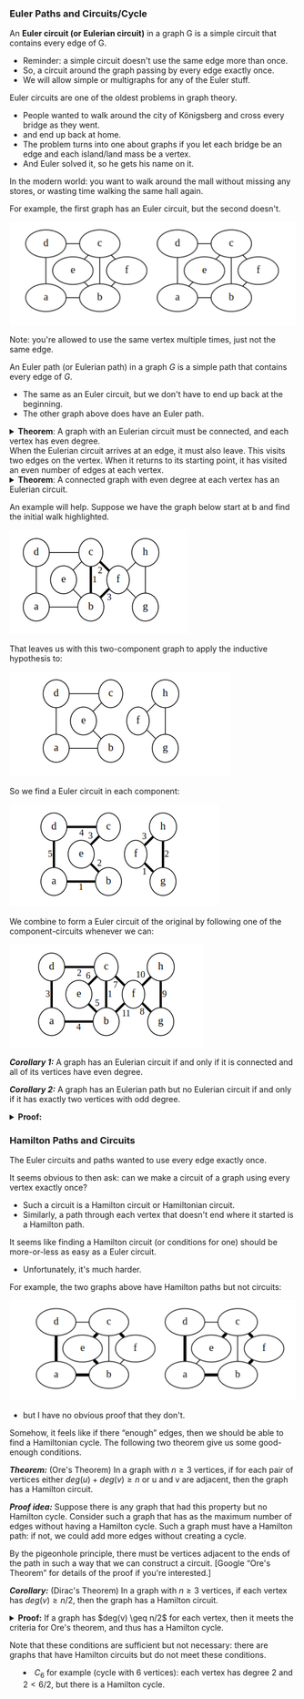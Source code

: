 ### Euler Paths and Circuits/Cycle

An **Euler circuit (or Eulerian circuit)** in a graph G is a simple circuit that contains every edge of G.
 - Reminder: a simple circuit doesn't use the same edge more than once.
 - So, a circuit around the graph passing by every edge exactly once.
 - We will allow simple or multigraphs for any of the Euler stuff.


Euler circuits are one of the oldest problems in graph theory.
 - People wanted to walk around the city of Königsberg and cross every bridge as they went.
 - and end up back at home.
 - The problem turns into one about graphs if you let each bridge be an edge and each island/land mass be a vertex.
 - And Euler solved it, so he gets his name on it.

In the modern world: you want to walk around the mall without missing any stores, or wasting time walking the same hall again.

For example, the first graph has an Euler circuit, but the second doesn't.
 
 ![Example](images/ex1.png)

Note: you're allowed to use the same vertex multiple times, just not the same edge.

An Euler path (or Eulerian path) in a graph $G$ is a simple path that contains every edge of $G$.

 - The same as an Euler circuit, but we don't have to end up back at the beginning.
 - The other graph above does have an Euler path.

<details>
<summary>
<strong>Theorem</strong>: A graph with an Eulerian circuit must be connected, and each vertex has even degree.
</summary>
<strong>Proof</strong>: If it's not connected, there's no way to create a circuit.
</details>
When the Eulerian circuit arrives at an edge, it must also leave. This visits two edges on the vertex. When it returns to its starting point, it has visited an even number of edges at each vertex.

<details>
<summary>
<strong>Theorem</strong>: A connected graph with even degree at each vertex has an Eulerian circuit.
</summary>
<strong>Proof</strong>: We will show that a circuit exists by actually building it for a graph with |V|=n. For n=2, the graph must be two vertices connected by two edges. It has an Euler circuit.

For $n>2$, pick a vertex v as a starting point. Pick an arbitrary edge leaving v. Continue to pick edges and walk around the graph until you return to v. We know we'll never get stuck since every vertex has even degree: if we walk in, then there's a way to walk out.

This process forms part of our circuit. Let $E_{v}$ be the set of edges visited in our initial loop.

Consider the graph with edges $E−E_{v}$ and whatever vertices still have an edge adjacent. Each vertex in this graph has even degree (since we removed an even number from each) and it has less than $n$ edges. By strong induction, we can find an Euler circuit for each connected component of this graph.

Since our graph was connected originally, each of these sub-circuits shares a vertex with out $E_{v}$ walk. We can join these together at the shared vertex to form a circuit of all edges in G.
</details>

An example will help. Suppose we have the graph below start at b and find the initial walk highlighted.

![Example](images/ex2a.png)

That leaves us with this two-component graph to apply the inductive hypothesis to:

![Example](images/ex2b.png)

So we find a Euler circuit in each component:

![Example](images/ex2c.png)

We combine to form a Euler circuit of the original by following one of the component-circuits whenever we can:

![Example](images/ex2d.png)

***Corollary 1:*** A graph has an Eulerian circuit if and only if it is connected and all of its vertices have even degree.

***Corollary 2:*** A graph has an Eulerian path but no Eulerian circuit if and only if it has exactly two vertices with odd degree.

<details>
<summary>
<strong>Proof:</strong>
</summary>
If we add an edge between the two odd-degree vertices, the graph will have an Eulerian circuit. If we remove the edge, then what remains is an Eulerian path.

Suppose a graph with a different number of odd-degree vertices has an Eulerian path. Add an edge between the two ends of the path. This is a graph with an odd-degree vertex and a Euler circuit. As the above theorem shows, this is a contradiction.

The Euler circuit/path proofs imply an algorithm to find such a circuit/path.
 - It will take $\Theta(|E|)$ running time: we end up traversing each edge once in the "find random cycle" phase, and again when joining cycles. I don't think we can hope for better than that.
</details>

### Hamilton Paths and Circuits

The Euler circuits and paths wanted to use every edge exactly once.

It seems obvious to then ask: can we make a circuit of a graph using every vertex exactly once?
  - Such a circuit is a Hamilton circuit or Hamiltonian circuit.
  - Similarly, a path through each vertex that doesn't end where it started is a Hamilton path.

It seems like finding a Hamilton circuit (or conditions for one) should be more-or-less as easy as a Euler circuit.
 - Unfortunately, it's much harder.

For example, the two graphs above have Hamilton paths but not circuits:

![Example](images/ex3.png)

  - but I have no obvious proof that they don't.

Somehow, it feels like if there “enough” edges, then we should be able to find a Hamiltonian cycle. The following two theorem give us some good-enough conditions.

***Theorem:*** (Ore's Theorem) In a graph with $n \geq 3$ vertices, if for each pair of vertices either $deg(u)+deg(v) \geq n$ or u and v are adjacent, then the graph has a Hamilton circuit.

***Proof idea:*** Suppose there is any graph that had this property but no Hamilton cycle. Consider such a graph that has as the maximum number of edges without having a Hamilton cycle. Such a graph must have a Hamilton path: if not, we could add more edges without creating a cycle.

By the pigeonhole principle, there must be vertices adjacent to the ends of the path in such a way that we can construct a circuit. [Google “Ore's Theorem” for details of the proof if you're interested.]

***Corollary:*** (Dirac's Theorem) In a graph with $n \geq 3$ vertices, if each vertex has $deg(v) \geq n/2$, then the graph has a Hamilton circuit.

<details>
<summary>
<strong>Proof:</strong>
If a graph has $deg(v) \geq n/2$ for each vertex, then it meets the criteria for Ore's theorem, and thus has a Hamilton cycle.

Note that these conditions are sufficient but not necessary: there are graphs that have Hamilton circuits but do not meet these conditions.
 - $C_{6}$ for example (cycle with 6 vertices): each vertex has degree 2 and $2 < 6/2$, but there is a Hamilton cycle.
</summary>

![Example](images/ex4.png)

There are no nice necessary-and-sufficient conditions known for a graph to have a Hamilton circuit.
 - Just a few more that give imperfect conditions on one side or the other.

There is also no good algorithm known to find a Hamilton path/cycle.
 - The most obvious: check every one of the n! possible permutations of the vertices to see if things are joined up that way.
 - There are known algorithms with running time $O\bigl(n^{2} 2^{n} \bigr)$ and $O\bigl(1.657^{n} \bigr)$.
 - Either way, they're exponential, so we're not going to come up with a solution for a large graph.
 - There's no proof that no non-exponential algorithm exists, either.
Once again: the “we just don't know” boundary has some very elementary-sounding problems in computing and discrete math.
 - It's interesting that such similar-sounding problems have such different difficulty.

### Travelling Salesman

We know finding a Hamiltonian circuit is hard. Let's make it harder.

The problem here: we have a weighted graph, and want to find the circuit with the lowest weight.
 - The usual explanation: a salesman has to visit all of his clients and wants to make the journey with the least time/distance/fuel.
 - We use the value we're trying to minimize as the edge weight.

In this case, the graph is probably complete (or nearly complete).
 - You can probably drive between any two cities somehow.
 - So there will probably be a Hamiltonian circuit.
 - The question here is more about finding the best route.

For example, this graph has relatively few Hamilton circuit: we can basically just decide to go around the outside and in to f whenever we want:

![Example](images/ex5.png)

 - Even with that observation, the best solution I can think of is: check every possibility.
 - The best circuit is highlighted.

***Algorithms:***

 - Again, the most obvious is to check every possibility: $\Theta\bigl(n!\bigr)$.
 - The $O\bigl(n^{2} 2^{n} \bigr)$  algorithm mentioned for Hamilton circuits works here too.
 - We have another problem where it would be nice to find solutions, but no practical algorithm.


